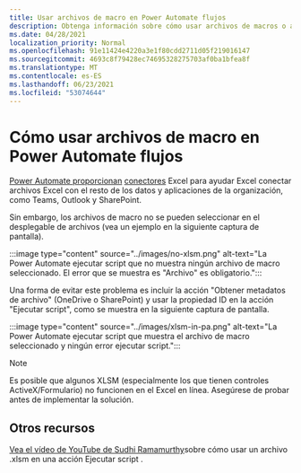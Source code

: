 ```yaml
---
title: Usar archivos de macro en Power Automate flujos
description: Obtenga información sobre cómo usar archivos de macros o archivos xlsm en Power Automate flujos.
ms.date: 04/28/2021
localization_priority: Normal
ms.openlocfilehash: 91e11424e4220a3e1f80cdd2711d05f219016147
ms.sourcegitcommit: 4693c8f79428ec74695328275703af0ba1bfea8f
ms.translationtype: MT
ms.contentlocale: es-ES
ms.lasthandoff: 06/23/2021
ms.locfileid: "53074644"
---
```

# <a name="how-to-use-macro-files-in-power-automate-flows"></a>Cómo usar archivos de macro en Power Automate flujos

[Power Automate proporcionan](https://flow.microsoft.com/) [conectores](https://flow.microsoft.com/connectors/shared_excelonlinebusiness/excel-online-business/) Excel para ayudar Excel conectar archivos Excel con el resto de los datos y aplicaciones de la organización, como Teams, Outlook y SharePoint.

Sin embargo, los archivos de macro no se pueden seleccionar en el desplegable de archivos (vea un ejemplo en la siguiente captura de pantalla).

:::image type="content" source="../images/no-xlsm.png" alt-text="La Power Automate ejecutar script que no muestra ningún archivo de macro seleccionado. El error que se muestra es &quot;Archivo&quot; es obligatorio.":::

Una forma de evitar este problema es incluir la acción "Obtener metadatos de archivo" (OneDrive o SharePoint) y usar la propiedad ID en la acción "Ejecutar script", como se muestra en la siguiente captura de pantalla.

:::image type="content" source="../images/xlsm-in-pa.png" alt-text="La Power Automate ejecutar script que muestra el archivo de macro seleccionado y ningún error ejecutar script.":::

> [!NOTE]
> Es posible que algunos XLSM (especialmente los que tienen controles ActiveX/Formulario) no funcionen en el Excel en línea. Asegúrese de probar antes de implementar la solución.

## <a name="other-resources"></a>Otros recursos

[Vea el vídeo de YouTube de Sudhi Ramamurthy](https://youtu.be/o-H9BbywJQQ)sobre cómo usar un archivo .xlsm en una acción Ejecutar script .
